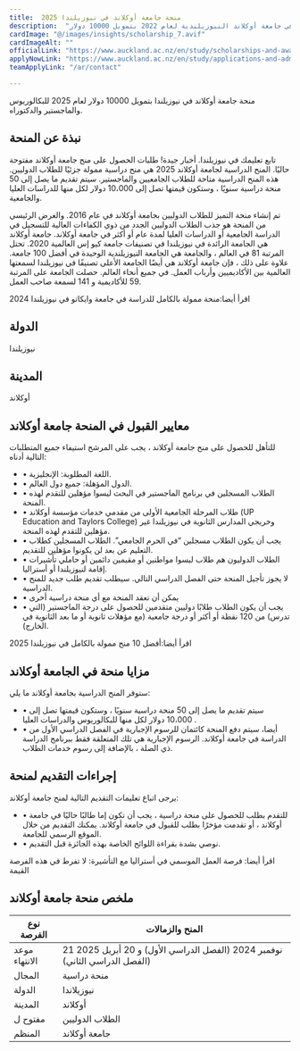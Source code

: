 ```yaml
---
title:  منحة جامعة أوكلاند في نيوزيلندا 2025 
description:  "فرصة للهجرة والمعيشة في نيوزلندا للدراسة في جامعة أوكلاند النيوزيلندية لعام 2022 بتمويل 10000 دولار." 
cardImage: "@/images/insights/scholarship_7.avif" 
cardImageAlt: "" 
officialLink: "https://www.auckland.ac.nz/en/study/scholarships-and-awards/find-a-scholarship/university-of-auckland-international-student-excellence-scholarship-844-all.html" 
applyNowLink: "https://www.auckland.ac.nz/en/study/applications-and-admissions/apply-now.html" 
teamApplyLink: "/ar/contact"

---
```


منحة جامعة أوكلاند في نيوزيلندا بتمويل 10000 دولار لعام 2025 للبكالوريوس والماجستير والدكتوراه.

## نبذة عن المنحة

تابع تعليمك في نيوزيلندا. أخبار جيدة! طلبات الحصول على منح جامعة أوكلاند مفتوحة حاليًا. المنح الدراسية لجامعة أوكلاند 2025 هي منح دراسية ممولة جزئيًا للطلاب الدوليين. هذه المنح الدراسية متاحة للطلاب الجامعيين والماجستير. سيتم تقديم ما يصل إلى 50 منحة دراسية سنويًا ، وستكون قيمتها تصل إلى 10،000 دولار لكل منها للدراسات العليا والجامعية.

تم إنشاء منحة التميز للطلاب الدوليين بجامعة أوكلاند في عام 2016. والغرض الرئيسي من المنحة هو جذب الطلاب الدوليين الجدد من ذوي الكفاءات العالية للتسجيل في الدراسة الجامعية أو الدراسات العليا لمدة عام أو أكثر في جامعة أوكلاند. جامعة أوكلاند هي الجامعة الرائدة في نيوزيلندا في تصنيفات جامعة كيو إس العالمية 2020. تحتل المرتبة 81 في العالم ، والجامعة هي الجامعة النيوزيلندية الوحيدة في أفضل 100 جامعة. علاوة على ذلك ، فإن جامعة أوكلاند هي أيضًا الجامعة الأعلى تصنيفًا في نيوزيلندا لسمعتها العالمية بين الأكاديميين وأرباب العمل. في جميع أنحاء العالم. حصلت الجامعة على المرتبة 59 للأكاديمية و 141 لسمعة صاحب العمل.

اقرأ أيضا:منحة ممولة بالكامل للدراسة في جامعة وايكاتو في نيوزيلندا 2024

## الدولة

نيوزيلندا

## المدينة

أوكلاند

## معايير القبول في المنحة جامعة أوكلاند

للتأهل للحصول على منح جامعة أوكلاند ، يجب على المرشح استيفاء جميع المتطلبات التالية أدناه:

- • اللغة المطلوبة: الإنجليزية.
- • الدول المؤهلة: جميع دول العالم.
- • الطلاب المسجلين في برنامج الماجستير في البحث ليسوا مؤهلين للتقدم لهذه المنحة.
- • طلاب المرحلة الجامعية الأولى من مقدمي خدمات مؤسسة أوكلاند (UP Education and Taylors College) وخريجي المدارس الثانوية في نيوزيلندا غير مؤهلين للتقدم لهذه المنحة.
- • يجب أن يكون الطلاب مسجلين “في الحرم الجامعي”. الطلاب المسجلين كطلاب التعليم عن بعد لن يكونوا مؤهلين للتقديم.
- • الطلاب الدوليون هم طلاب ليسوا مواطنين أو مقيمين دائمين أو حاملي تأشيرات إقامة لنيوزيلندا أو أستراليا.
- • لا يجوز تأجيل المنحة حتى الفصل الدراسي التالي. سيطلب تقديم طلب جديد للمنح الدراسية.
- • يمكن أن تعقد المنحة مع أي منحة دراسية أخرى
- • يجب أن يكون الطلاب طلابًا دوليين متقدمين للحصول على درجة الماجستير (التي تدرس) من 120 نقطة أو أكثر أو درجة جامعية (مع مؤهلات ثانوية أو ما بعد الثانوية في الخارج).

اقرأ أيضا:أفضل 10 منح ممولة بالكامل في نيوزيلندا 2025

## مزايا منحة في الجامعة أوكلاند

ستوفر المنح الدراسية بجامعة أوكلاند ما يلي:

- • سيتم تقديم ما يصل إلى 50 منحة دراسية سنويًا ، وستكون قيمتها تصل إلى 10،000 دولار لكل منها للبكالوريوس والدراسات العليا .
- • أيضا، سيتم دفع المنحة كائتمان للرسوم الإجبارية في الفصل الدراسي الأول من الدراسة في جامعة أوكلاند. الرسوم الإجبارية هي تلك المتعلقة فقط ببرنامج الدراسة ذي الصلة ، بالإضافة إلى رسوم خدمات الطلاب.

## إجراءات التقديم لمنحة

يرجى اتباع تعليمات التقديم التالية لمنح جامعة أوكلاند:

- • للتقدم بطلب للحصول على منحة دراسية ، يجب أن تكون إما طالبًا حاليًا في جامعة أوكلاند ، أو تقدمت مؤخرًا بطلب للقبول في جامعة أوكلاند. يمكنك التقديم من خلال الموقع الرسمي للجامعة.
- • نوصي بشدة بقراءة اللوائح الخاصة بهذه الجائزة قبل التقديم.

اقرأ أيضا: فرصة العمل الموسمي في أستراليا مع التأشيرة: لا تفرط في هذه الفرصة القيمة

## ملخص منحة جامعة أوكلاند

| نوع الفرصة | المنح والزمالات |
| --- | --- |
| موعد الانتهاء | 21 نوفمبر 2024 (الفصل الدراسي الأول) و 20 أبريل 2025 (الفصل الدراسي الثاني) |
| المجال | منحة دراسية |
| الدولة | نيوزيلاندا |
| المدينة | أوكلاند |
| مفتوح ل | الطلاب الدوليين |
| المنظم | جامعة أوكلاند |


